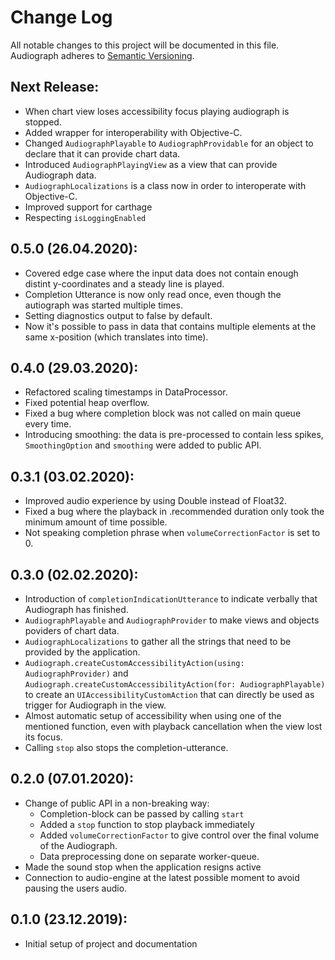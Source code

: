 # Change Log
All notable changes to this project will be documented in this file.
Audiograph adheres to [Semantic Versioning](http://semver.org/).

## Next Release:
- When chart view loses accessibility focus playing audiograph is stopped.
- Added wrapper for interoperability with Objective-C.
- Changed `AudiographPlayable` to `AudiographProvidable` for an object to declare that it can provide chart data.
- Introduced `AudiographPlayingView` as a view that can provide Audiograph data.
- `AudiographLocalizations` is a class now in order to interoperate with Objective-C.
- Improved support for carthage
- Respecting `isLoggingEnabled`

## 0.5.0 (26.04.2020):
- Covered edge case where the input data does not contain enough distint y-coordinates and a steady line is played.
- Completion Utterance is now only read once, even though the autiograph was started multiple times.
- Setting diagnostics output to false by default.
- Now it's possible to pass in data that contains multiple elements at the same x-position (which translates into time).

## 0.4.0 (29.03.2020):
- Refactored scaling timestamps in DataProcessor.
- Fixed potential heap overflow.
- Fixed a bug where completion block was not called on main queue every time.
- Introducing smoothing: the data is pre-processed to contain less spikes, `SmoothingOption` and `smoothing` were added to public API.

## 0.3.1 (03.02.2020):
- Improved audio experience by using Double instead of Float32.
- Fixed a bug where the playback in .recommended duration only took the minimum amount of time possible.
- Not speaking completion phrase when `volumeCorrectionFactor` is set to 0.

## 0.3.0 (02.02.2020):
- Introduction of `completionIndicationUtterance` to indicate verbally that Audiograph has finished.
- `AudiographPlayable` and `AudiographProvider` to make views and objects poviders of chart data.
- `AudiographLocalizations` to gather all the strings that need to be provided by the application.
- `Audiograph.createCustomAccessibilityAction(using: AudiographProvider)` and  `Audiograph.createCustomAccessibilityAction(for: AudiographPlayable)` to create an `UIAccessibilityCustomAction` that can directly be used as trigger for Audiograph in the view.
- Almost automatic setup of accessibility when using one of the mentioned function, even with playback cancellation when the view lost its focus.
- Calling `stop` also stops the completion-utterance.

## 0.2.0 (07.01.2020):
- Change of public API in a non-breaking way:
    - Completion-block can be passed by calling `start`
    - Added a `stop` function to stop playback immediately
    - Added `volumeCorrectionFactor` to give control over the final volume of the Audiograph.
    - Data preprocessing done on separate worker-queue.
- Made the sound stop when the application resigns active
- Connection to audio-engine at the latest possible moment to avoid pausing the users audio.

## 0.1.0 (23.12.2019):
- Initial setup of project and documentation
